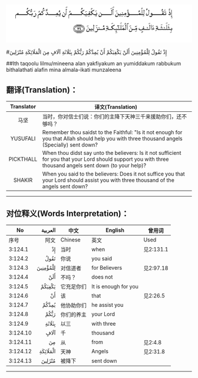 ![003:124](images/003_124.gif)

#إِذْ تَقُولُ لِلْمُؤْمِنِينَ أَلَنْ يَكْفِيَكُمْ أَنْ يُمِدَّكُمْ رَبُّكُمْ بِثَلَاثَةِ آلَافٍ مِنَ الْمَلَائِكَةِ مُنْزَلِينَ 

##Ith taqoolu lilmu/mineena alan yakfiyakum an yumiddakum rabbukum bithalathati alafin mina almala-ikati munzaleena 

## 翻译(Translation)：

| Translator | 译文(Translation)                                            |
| :--------: | ------------------------------------------------------------ |
|    马坚    | 当时，你对信士们说：你们的主降下天神三千来援助你们，还不够吗？ |
|  YUSUFALI  | Remember thou saidst to the Faithful: "Is it not enough for you that Allah should help you with three thousand angels (Specially) sent down? |
| PICKTHALL  | When thou didst say unto the believers: Is it not sufficient for you that your Lord should support you with three thousand angels sent down (to your help)? |
|   SHAKIR   | When you said to the believers: Does it not suffice you that your Lord should assist you with three thousand of the angels sent down? |

---

## 对位释义(Words Interpretation)：

| No   | العربية | 中文    | English | 曾用词 |
| ---- | ------: | ------- | ------- | ------ |
| 序号 |    阿文 | Chinese | 英文    | Used   |
| 3:124.1  | إِذْ       | 当时       | when                 | 见2:131.1 |
| 3:124.2  | تَقُولُ     | 你说       | you said             |           |
| 3:124.3  | لِلْمُؤْمِنِينَ | 对信道者   | for Believers        | 见2:97.18 |
| 3:124.4  | أَلَنْ      | 不吗？     | does not             |           |
| 3:124.5  | يَكْفِيَكُمْ   | 它充足你们 | It is enough for you |           |
| 3:124.6  | أَنْ       | 该         | that                 | 见2:26.5  |
| 3:124.7  | يُمِدَّكُمْ    | 他协助你们 | he assist you        |           |
| 3:124.8  | رَبُّكُمْ     | 你们的养主 | your Lord            |           |
| 3:124.9  | بِثَلَاثَةِ   | 以三       | with three           |           |
| 3:124.10 | آلَافٍ     | 千         | thousand             |           |
| 3:124.11 | مِنَ       | 从         | from                 | 见2:4.8   |
| 3:124.12 | الْمَلَائِكَةِ | 天神       | Angels               | 见2:31.8  |
| 3:124.13 | مُنْزَلِينَ   | 被降下     | sent down            |           |

---
